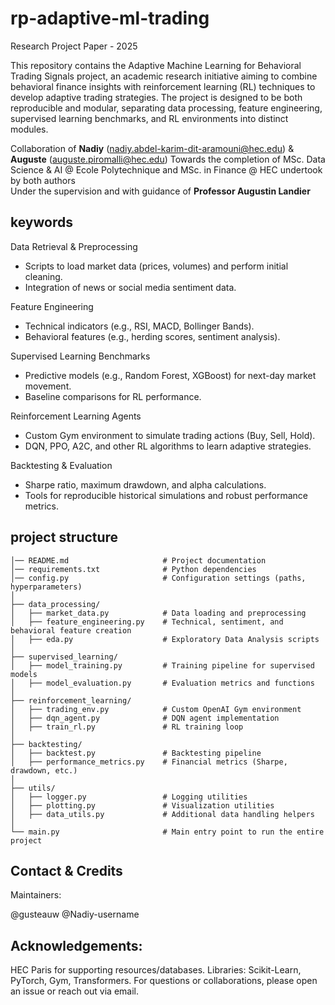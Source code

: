# rp-adaptive-ml-trading
Research Project Paper - 2025

This repository contains the Adaptive Machine Learning for Behavioral Trading Signals project, an academic research initiative aiming to combine behavioral finance insights with reinforcement learning (RL) techniques to develop adaptive trading strategies. The project is designed to be both reproducible and modular, separating data processing, feature engineering, supervised learning benchmarks, and RL environments into distinct modules.

Collaboration of **Nadiy** (nadiy.abdel-karim-dit-aramouni@hec.edu) & **Auguste** (auguste.piromalli@hec.edu) 
Towards the completion of MSc. Data Science & AI @ Ecole Polytechnique and MSc. in Finance @ HEC undertook by both authors  
Under the supervision and with guidance of **Professor Augustin Landier**

## keywords

Data Retrieval & Preprocessing
- Scripts to load market data (prices, volumes) and perform initial cleaning.
- Integration of news or social media sentiment data.

Feature Engineering
- Technical indicators (e.g., RSI, MACD, Bollinger Bands).
- Behavioral features (e.g., herding scores, sentiment analysis).

Supervised Learning Benchmarks
- Predictive models (e.g., Random Forest, XGBoost) for next-day market movement.
- Baseline comparisons for RL performance.

Reinforcement Learning Agents
- Custom Gym environment to simulate trading actions (Buy, Sell, Hold).
- DQN, PPO, A2C, and other RL algorithms to learn adaptive strategies.

Backtesting & Evaluation
- Sharpe ratio, maximum drawdown, and alpha calculations.
- Tools for reproducible historical simulations and robust performance metrics.

## project structure

```adaptive_ml_trading/
│── README.md                     # Project documentation
│── requirements.txt              # Python dependencies
│── config.py                     # Configuration settings (paths, hyperparameters)
│
├── data_processing/
│   ├── market_data.py            # Data loading and preprocessing
│   ├── feature_engineering.py    # Technical, sentiment, and behavioral feature creation
│   ├── eda.py                    # Exploratory Data Analysis scripts
│
├── supervised_learning/
│   ├── model_training.py         # Training pipeline for supervised models
│   ├── model_evaluation.py       # Evaluation metrics and functions
│
├── reinforcement_learning/
│   ├── trading_env.py            # Custom OpenAI Gym environment
│   ├── dqn_agent.py              # DQN agent implementation
│   ├── train_rl.py               # RL training loop
│
├── backtesting/
│   ├── backtest.py               # Backtesting pipeline
│   ├── performance_metrics.py    # Financial metrics (Sharpe, drawdown, etc.)
│
├── utils/
│   ├── logger.py                 # Logging utilities
│   ├── plotting.py               # Visualization utilities
│   ├── data_utils.py             # Additional data handling helpers
│
└── main.py                       # Main entry point to run the entire project
```

## Contact & Credits

Maintainers:

@gusteauw
@Nadiy-username

## Acknowledgements:

HEC Paris for supporting resources/databases.
Libraries: Scikit-Learn, PyTorch, Gym, Transformers.
For questions or collaborations, please open an issue or reach out via email.
